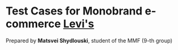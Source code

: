 # Test Cases for Monobrand e-commerce [Levi's](https://www.levi.com/US/en_US/)

Prepared by **Matsvei Shydlouski**, student of the MMF (9-th group)